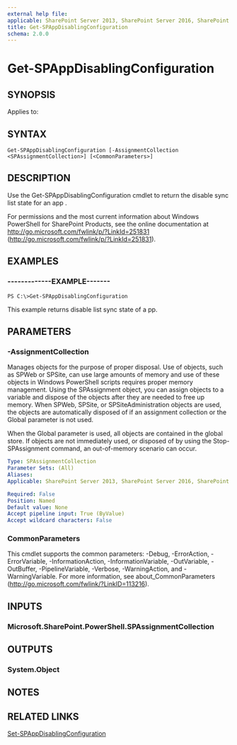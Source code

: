 ```yaml
---
external help file: 
applicable: SharePoint Server 2013, SharePoint Server 2016, SharePoint Server 2019
title: Get-SPAppDisablingConfiguration
schema: 2.0.0
---
```


# Get-SPAppDisablingConfiguration

## SYNOPSIS

Applies to:




## SYNTAX

```
Get-SPAppDisablingConfiguration [-AssignmentCollection <SPAssignmentCollection>] [<CommonParameters>]
```

## DESCRIPTION

Use the Get-SPAppDisablingConfiguration cmdlet to return the disable sync list state for an app .

For permissions and the most current information about Windows PowerShell for SharePoint Products, see the online documentation at http://go.microsoft.com/fwlink/p/?LinkId=251831 (http://go.microsoft.com/fwlink/p/?LinkId=251831).



## EXAMPLES

### -------------EXAMPLE------- 
```
PS C:\>Get-SPAppDisablingConfiguration
```

This example returns disable list sync state of a pp.


## PARAMETERS

### -AssignmentCollection

Manages objects for the purpose of proper disposal. Use of objects, such as SPWeb or SPSite, can use large amounts of memory and use of these objects in Windows PowerShell scripts requires proper memory management. Using the SPAssignment object, you can assign objects to a variable and dispose of the objects after they are needed to free up memory. When SPWeb, SPSite, or SPSiteAdministration objects are used, the objects are automatically disposed of if an assignment collection or the Global parameter is not used.

When the Global parameter is used, all objects are contained in the global store. If objects are not immediately used, or disposed of by using the Stop-SPAssignment command, an out-of-memory scenario can occur.

```yaml
Type: SPAssignmentCollection
Parameter Sets: (All)
Aliases: 
Applicable: SharePoint Server 2013, SharePoint Server 2016, SharePoint Server 2019

Required: False
Position: Named
Default value: None
Accept pipeline input: True (ByValue)
Accept wildcard characters: False
```

### CommonParameters
This cmdlet supports the common parameters: -Debug, -ErrorAction, -ErrorVariable, -InformationAction, -InformationVariable, -OutVariable, -OutBuffer, -PipelineVariable, -Verbose, -WarningAction, and -WarningVariable. For more information, see about_CommonParameters (http://go.microsoft.com/fwlink/?LinkID=113216).

## INPUTS

### Microsoft.SharePoint.PowerShell.SPAssignmentCollection

## OUTPUTS

### System.Object

## NOTES

## RELATED LINKS

[Set-SPAppDisablingConfiguration](Set-SPAppDisablingConfiguration.md)

